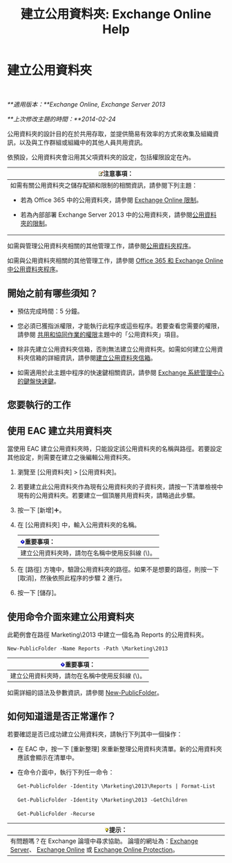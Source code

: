 ﻿---
title: '建立公用資料夾: Exchange Online Help'
TOCTitle: 建立公用資料夾
ms:assetid: 6d252e60-c8d0-4efd-b9d7-ba5284a6f8ab
ms:mtpsurl: https://technet.microsoft.com/zh-tw/library/Bb691104(v=EXCHG.150)
ms:contentKeyID: 50473409
ms.date: 05/23/2018
mtps_version: v=EXCHG.150
f1_keywords:
- Microsoft.Exchange.Management.PublicFolders.NewPublicFolderWizardForm.NewPublicFolderWizardPage
ms.translationtype: MT
---

# 建立公用資料夾

 

_**適用版本：**Exchange Online, Exchange Server 2013_

_**上次修改主題的時間：**2014-02-24_

公用資料夾的設計目的在於共用存取，並提供簡易有效率的方式來收集及組織資訊，以及與工作群組或組織中的其他人員共用資訊。

依預設，公用資料夾會沿用其父項資料夾的設定，包括權限設定在內。

<table>
<colgroup>
<col style="width: 100%" />
</colgroup>
<thead>
<tr class="header">
<th><img src="images/Bb124558.note(EXCHG.150).gif" title="注意事項" alt="注意事項" />注意事項：</th>
</tr>
</thead>
<tbody>
<tr class="odd">
<td>如需有關公用資料夾之儲存配額和限制的相關資訊，請參閱下列主題：
<ul>
<li><p>若為 Office 365 中的公用資料夾，請參閱 <a href="https://go.microsoft.com/fwlink/?linkid=391188">Exchange Online 限制</a>。</p></li>
<li><p>若為內部部署 Exchange Server 2013 中的公用資料夾，請參閱<a href="limits-for-public-folders-exchange-2013-help.md">公用資料夾的限制</a>。</p></li>
</ul></td>
</tr>
</tbody>
</table>


如需與管理公用資料夾相關的其他管理工作，請參閱[公用資料夾程序](public-folder-procedures-exchange-2013-help.md)。

如需與公用資料夾相關的其他管理工作，請參閱 [Office 365 和 Exchange Online 中公用資料夾程序](https://technet.microsoft.com/zh-tw/library/jj966272\(v=exchg.150\))。

## 開始之前有哪些須知？

  - 預估完成時間：5 分鐘。

  - 您必須已獲指派權限，才能執行此程序或這些程序。若要查看您需要的權限，請參閱 [共用和協同作業的權限](sharing-and-collaboration-permissions-exchange-2013-help.md)主題中的「公用資料夾」項目。

  - 除非先建立公用資料夾信箱，否則無法建立公用資料夾。如需如何建立公用資料夾信箱的詳細資訊，請參閱[建立公用資料夾信箱](create-a-public-folder-mailbox-exchange-2013-help.md)。

  - 如需適用於此主題中程序的快速鍵相關資訊，請參閱 [Exchange 系統管理中心的鍵盤快速鍵](keyboard-shortcuts-in-the-exchange-admin-center-exchange-online-protection-help.md)。

## 您要執行的工作

## 使用 EAC 建立共用資料夾

當使用 EAC 建立公用資料夾時，只能設定該公用資料夾的名稱與路徑。若要設定其他設定，則需要在建立之後編輯公用資料夾。

1.  瀏覽至 \[公用資料夾\] \> \[公用資料夾\]。

2.  若要建立此公用資料夾作為現有公用資料夾的子資料夾，請按一下清單檢視中現有的公用資料夾。若要建立一個頂層共用資料夾，請略過此步驟。

3.  按一下 \[新增\]![加入圖示](images/JJ218640.c1e75329-d6d7-4073-a27d-498590bbb558(EXCHG.150).gif "加入圖示")。

4.  在 \[公用資料夾\] 中，輸入公用資料夾的名稱。
    
    <table>
    <thead>
    <tr class="header">
    <th><img src="images/Bb124558.important(EXCHG.150).gif" title="重要事項" alt="重要事項" />重要事項：</th>
    </tr>
    </thead>
    <tbody>
    <tr class="odd">
    <td>建立公用資料夾時，請勿在名稱中使用反斜線 (\)。</td>
    </tr>
    </tbody>
    </table>


5.  在 \[路徑\] 方塊中，驗證公用資料夾的路徑。如果不是想要的路徑，則按一下 \[取消\]，然後依照此程序的步驟 2 進行。

6.  按一下 \[儲存\]。

## 使用命令介面來建立公用資料夾

此範例會在路徑 Marketing\\2013 中建立一個名為 Reports 的公用資料夾。

    New-PublicFolder -Name Reports -Path \Marketing\2013

<table>
<thead>
<tr class="header">
<th><img src="images/Bb124558.important(EXCHG.150).gif" title="重要事項" alt="重要事項" />重要事項：</th>
</tr>
</thead>
<tbody>
<tr class="odd">
<td>建立公用資料夾時，請勿在名稱中使用反斜線 (\)。</td>
</tr>
</tbody>
</table>


如需詳細的語法及參數資訊，請參閱 [New-PublicFolder](https://technet.microsoft.com/zh-tw/library/aa996405\(v=exchg.150\))。

## 如何知道這是否正常運作？

若要確認是否已成功建立公用資料夾，請執行下列其中一個操作：

  - 在 EAC 中，按一下 \[重新整理\] 來重新整理公用資料夾清單。新的公用資料夾應該會顯示在清單中。

  - 在命令介面中，執行下列任一命令：
    
        Get-PublicFolder -Identity \Marketing\2013\Reports | Format-List
    
        Get-PublicFolder -Identity \Marketing\2013 -GetChildren
    
        Get-PublicFolder -Recurse

<table>
<thead>
<tr class="header">
<th><img src="images/Bb124558.tip(EXCHG.150).gif" title="提示" alt="提示" />提示：</th>
</tr>
</thead>
<tbody>
<tr class="odd">
<td>有問題嗎？在 Exchange 論壇中尋求協助。 論壇的網址為：<a href="https://go.microsoft.com/fwlink/p/?linkid=60612">Exchange Server</a>、 <a href="https://go.microsoft.com/fwlink/p/?linkid=267542">Exchange Online</a> 或 <a href="https://go.microsoft.com/fwlink/p/?linkid=285351">Exchange Online Protection</a>。</td>
</tr>
</tbody>
</table>

